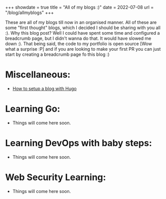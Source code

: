 +++
showdate = true
title = "All of my blogs :)"
date = 2022-07-08
url = "/blog/allmyblogs"
+++

These are all of my blogs till now in an organised manner. All of these are some "first thought" blogs, which I decided I should be sharing with you all :). Why this blog post? Well I could have spent some time and configured a breadcrumb page, but I didn't wanna do that. It would have slowed me down :). That being said, the code to my portfolio is open source [Wow what a surprise :P] and if you are looking to make your first PR you can just start by creating a breadcrumb page fo this blog :)  

# Miscellaneous:

- [How to setup a blog with Hugo]()  

# Learning Go:

- Things will come here soon.

# Learning DevOps with baby steps:

- Things will come here soon.

# Web Security Learning:

- Things will come here soon.
